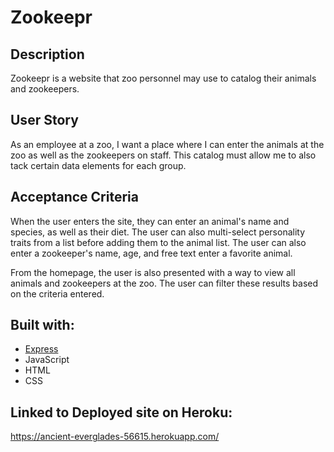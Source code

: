 # Zookeepr

## Description

Zookeepr is a website that zoo personnel may use to catalog their animals and zookeepers.

## User Story

As an employee at a zoo, I want a place where I can enter the animals at the zoo as well as the zookeepers on staff. This catalog must allow me to also tack certain data elements for each group.

## Acceptance Criteria

When the user enters the site, they can enter an animal's name and species, as well as their diet. The user can also multi-select personality traits from a list before adding them to the animal list. The user can also enter a zookeeper's name, age, and free text enter a favorite animal.

From the homepage, the user is also presented with a way to view all animals and zookeepers at the zoo. The user can filter these results based on the criteria entered. 

## Built with:

* [Express](https://expressjs.com/)
* JavaScript
* HTML
* CSS

## Linked to Deployed site on Heroku:

https://ancient-everglades-56615.herokuapp.com/